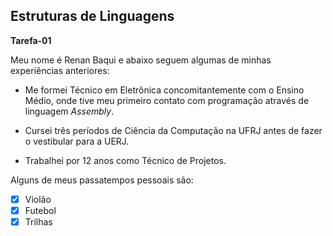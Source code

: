 ## Estruturas de Linguagens

**Tarefa-01**

Meu nome é Renan Baqui e abaixo seguem algumas de minhas experiências anteriores:

- Me formei Técnico em Eletrônica concomitantemente com o Ensino Médio, onde tive meu primeiro contato com programação através de linguagem *Assembly*.

- Cursei três períodos de Ciência da Computação na UFRJ antes de fazer o vestibular para a UERJ.

- Trabalhei por 12 anos como Técnico de Projetos.

Alguns de meus passatempos pessoais são: 

- [x] Violão 
- [x] Futebol
- [x] Trilhas
